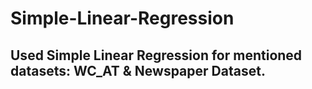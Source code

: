 # Simple-Linear-Regression

## Used Simple Linear Regression for mentioned datasets: WC_AT & Newspaper Dataset.
